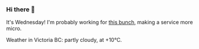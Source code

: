### Hi there :wave:

It's Wednesday! I'm probably working for [this bunch](https://github.com/kohofinancial), making a service more micro.

Weather in Victoria BC: partly cloudy, at +10°C.
